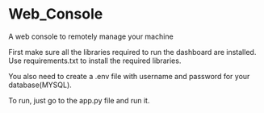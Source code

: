 # Web_Console
 A web console to remotely manage your machine

First make sure all the libraries required to run the dashboard are installed. Use requirements.txt to install the required libraries.

You also need to create a .env file with username and password for your database(MYSQL).



To run, just go to the app.py file and run it.

